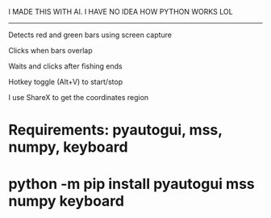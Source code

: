 I MADE THIS WITH AI. I HAVE NO IDEA HOW PYTHON WORKS LOL
________________________________________________________________

Detects red and green bars using screen capture

Clicks when bars overlap

Waits and clicks after fishing ends

Hotkey toggle (Alt+V) to start/stop

I use ShareX to get the coordinates region

# Requirements: pyautogui, mss, numpy, keyboard
# python -m pip install pyautogui mss numpy keyboard
